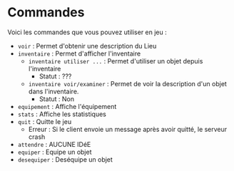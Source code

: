 # Commandes
Voici les commandes que vous pouvez utiliser en jeu :
* `voir` : Permet d'obtenir une description du Lieu
* `inventaire` : Permet d'afficher l'inventaire
    * `inventaire utiliser ...` : Permet d'utiliser un objet depuis l'inventaire 
        * Statut : ???
    * `inventaire voir/examiner` : Permet de voir la description d'un objet dans l'inventaire.
        * Statut : Non
* `equipement` : Affiche l'équipement
* `stats` : Affiche les statistiques
* `quit` : Quitte le jeu
    * Erreur : Si le client envoie un message après avoir quitté, le serveur crash
* `attendre` : AUCUNE IDéE
* `equiper` : Equipe un objet
* `desequiper` : Deséquipe un objet
